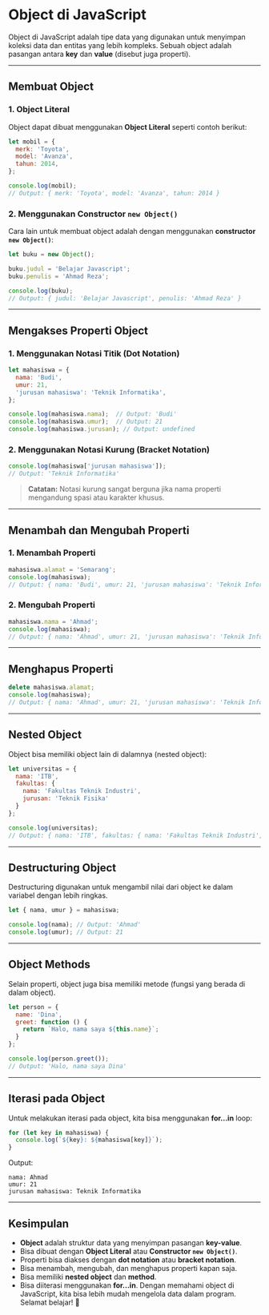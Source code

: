 # Object di JavaScript

Object di JavaScript adalah tipe data yang digunakan untuk menyimpan koleksi data dan entitas yang lebih kompleks. Sebuah object adalah pasangan antara **key** dan **value** (disebut juga properti).

---

## Membuat Object

### 1. Object Literal
Object dapat dibuat menggunakan **Object Literal** seperti contoh berikut:

```javascript
let mobil = {
  merk: 'Toyota',
  model: 'Avanza',
  tahun: 2014,
};

console.log(mobil);
// Output: { merk: 'Toyota', model: 'Avanza', tahun: 2014 }
```

### 2. Menggunakan Constructor `new Object()`
Cara lain untuk membuat object adalah dengan menggunakan **constructor `new Object()`**:

```javascript
let buku = new Object();

buku.judul = 'Belajar Javascript';
buku.penulis = 'Ahmad Reza';

console.log(buku);
// Output: { judul: 'Belajar Javascript', penulis: 'Ahmad Reza' }
```

---

## Mengakses Properti Object

### 1. Menggunakan Notasi Titik (Dot Notation)
```javascript
let mahasiswa = {
  nama: 'Budi',
  umur: 21,
  'jurusan mahasiswa': 'Teknik Informatika',
};

console.log(mahasiswa.nama);  // Output: 'Budi'
console.log(mahasiswa.umur);  // Output: 21
console.log(mahasiswa.jurusan); // Output: undefined
```

### 2. Menggunakan Notasi Kurung (Bracket Notation)
```javascript
console.log(mahasiswa['jurusan mahasiswa']);
// Output: 'Teknik Informatika'
```
> **Catatan:** Notasi kurung sangat berguna jika nama properti mengandung spasi atau karakter khusus.

---

## Menambah dan Mengubah Properti

### 1. Menambah Properti
```javascript
mahasiswa.alamat = 'Semarang';
console.log(mahasiswa);
// Output: { nama: 'Budi', umur: 21, 'jurusan mahasiswa': 'Teknik Informatika', alamat: 'Semarang' }
```

### 2. Mengubah Properti
```javascript
mahasiswa.nama = 'Ahmad';
console.log(mahasiswa);
// Output: { nama: 'Ahmad', umur: 21, 'jurusan mahasiswa': 'Teknik Informatika', alamat: 'Semarang' }
```

---

## Menghapus Properti
```javascript
delete mahasiswa.alamat;
console.log(mahasiswa);
// Output: { nama: 'Ahmad', umur: 21, 'jurusan mahasiswa': 'Teknik Informatika' }
```

---

## Nested Object
Object bisa memiliki object lain di dalamnya (nested object):

```javascript
let universitas = {
  nama: 'ITB',
  fakultas: {
    nama: 'Fakultas Teknik Industri',
    jurusan: 'Teknik Fisika'
  }
};

console.log(universitas);
// Output: { nama: 'ITB', fakultas: { nama: 'Fakultas Teknik Industri', jurusan: 'Teknik Fisika' } }
```

---

## Destructuring Object
Destructuring digunakan untuk mengambil nilai dari object ke dalam variabel dengan lebih ringkas.

```javascript
let { nama, umur } = mahasiswa;

console.log(nama); // Output: 'Ahmad'
console.log(umur); // Output: 21
```

---

## Object Methods
Selain properti, object juga bisa memiliki metode (fungsi yang berada di dalam object).

```javascript
let person = {
  name: 'Dina',
  greet: function () {
    return `Halo, nama saya ${this.name}`;
  }
};

console.log(person.greet());
// Output: 'Halo, nama saya Dina'
```

---

## Iterasi pada Object
Untuk melakukan iterasi pada object, kita bisa menggunakan **for...in** loop:

```javascript
for (let key in mahasiswa) {
  console.log(`${key}: ${mahasiswa[key]}`);
}
```

Output:
```
nama: Ahmad
umur: 21
jurusan mahasiswa: Teknik Informatika
```

---

## Kesimpulan
- **Object** adalah struktur data yang menyimpan pasangan **key-value**.
- Bisa dibuat dengan **Object Literal** atau **Constructor `new Object()`**.
- Properti bisa diakses dengan **dot notation** atau **bracket notation**.
- Bisa menambah, mengubah, dan menghapus properti kapan saja.
- Bisa memiliki **nested object** dan **method**.
- Bisa diiterasi menggunakan **for...in**.
Dengan memahami object di JavaScript, kita bisa lebih mudah mengelola data dalam program. Selamat belajar! 🚀

